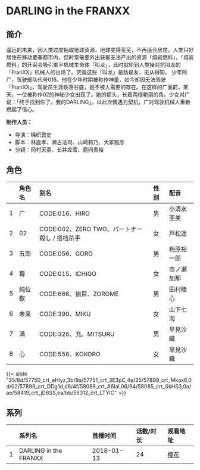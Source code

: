 # DARLING in the FRANXX


## 简介

遥远的未来，因人类过度抽取地球资源，地球变得荒芜，不再适合居住，人类只好居住在移动要塞都市内，但时常需要外出获取无法产出的资源「熔岩燃料」，「熔岩燃料」的开采会吸引来半机械生命体「叫龙」，此时就轮到人类操对抗叫龙的「FranXX」机械人的出场了。究竟这些「叫龙」是敌是友，无从得知。
少年阿广，驾驶部队代号016。他在少年时期被称作神童，如今却因无法驾驶「FranXX」，驾驶员生涯跌落谷底，是不被人需要的存在。在这样的广面前，某天，一位被称作02的神秘少女出现了。她的额头，长着两根艳丽的角。少女对广说：「终于找到你了，我的DARLING」。以此次偶遇为契机，广对驾驶机械人重新燃起了信心。

**制作人员：**
- 导演：锦织敦史
- 脚本：林直孝、濑古浩司、山崎莉乃、大冢雅彦
- 分镜：冈村天斋、长井龙雪、鹿间贵裕

## 角色

|     |   角色名   |   别名  | 性别 |  配音  |
|:--- |:------  |:----      |:---  |:--   |
| 1 | 广 | CODE:016、HIRO | 男 | 小清水亜美 |
| 2 | 02 | CODE:002、ZERO TWO、パートナー殺し / 搭档杀手 | 女 | 戸松遥 |
| 3 | 五郎 | CODE:056、GORO | 男 | 梅原裕一郎 |
| 4 | 莓 | CODE:015、ICHIGO | 女 | 市ノ瀬加那 |
| 5 | 纯位数 | CODE:666、揃目、ZOROME | 男 | 田村睦心 |
| 6 | 未来 | CODE:390、MIKU | 女 | 山下七海 |
| 7 | 满 | CODE:326、充、MITSURU | 男 | 早見沙織 |
| 8 | 心 | CODE:556、KOKORO | 女 | 早見沙織 |

{{< slide "35/8d/57750_crt_eHlyz,3b/9a/57751_crt_3E3pC,4e/35/57899_crt_Mkax6,0d/02/57898_crt_DDg1d,d6/4f/58086_crt_A6Ial,06/94/58085_crt_SkHS3,0a/ae/58419_crt_jD6SS,ea/bb/58312_crt_LTYlC" >}}

## 系列

|     |   系列名   |   首播时间  | 话数/时长  | 观看地址 |
|:---  |:------    |:----      |:---       |:---  |
| 1 | DARLING in the FRANXX | 2018-01-13 | 24 | [樱花](https://www.yhdmp.live/vp/18126-1-0.html)  |



